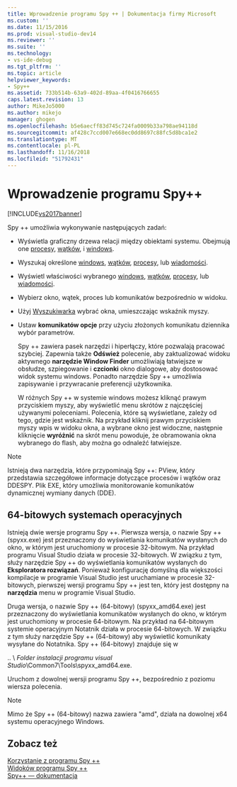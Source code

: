 ```yaml
---
title: Wprowadzenie programu Spy ++ | Dokumentacja firmy Microsoft
ms.custom: ''
ms.date: 11/15/2016
ms.prod: visual-studio-dev14
ms.reviewer: ''
ms.suite: ''
ms.technology:
- vs-ide-debug
ms.tgt_pltfrm: ''
ms.topic: article
helpviewer_keywords:
- Spy++
ms.assetid: 733b514b-63a9-402d-89aa-4f0416766655
caps.latest.revision: 13
author: MikeJo5000
ms.author: mikejo
manager: ghogen
ms.openlocfilehash: b5e6aecff83d745c724fa0009b33a798ae94118d
ms.sourcegitcommit: af428c7ccd007e668ec0dd8697c88fc5d8bca1e2
ms.translationtype: MT
ms.contentlocale: pl-PL
ms.lasthandoff: 11/16/2018
ms.locfileid: "51792431"
---
```

# <a name="introducing-spy"></a>Wprowadzenie programu Spy++
[!INCLUDE[vs2017banner](../includes/vs2017banner.md)]

Spy ++ umożliwia wykonywanie następujących zadań:  
  
- Wyświetla graficzny drzewa relacji między obiektami systemu. Obejmują one [procesy](../debugger/processes-view.md), [wątków](../debugger/threads-view.md), i [windows](../debugger/windows-view.md).  
  
- Wyszukaj określone [windows](../debugger/how-to-search-for-a-window-in-windows-view.md), [wątków](../debugger/how-to-search-for-a-thread-in-threads-view.md), [procesy](../debugger/how-to-search-for-a-process-in-processes-view.md), lub [wiadomości](../debugger/how-to-search-for-a-message-in-messages-view.md).  
  
- Wyświetl właściwości wybranego [windows](../debugger/how-to-display-window-properties.md), [wątków](../debugger/how-to-display-thread-properties.md), [procesy](../debugger/how-to-display-process-properties.md), lub [wiadomości](../debugger/how-to-display-message-properties.md).  
  
- Wybierz okno, wątek, proces lub komunikatów bezpośrednio w widoku.  
  
- Użyj [Wyszukiwarka](../debugger/how-to-use-the-finder-tool.md) wybrać okna, umieszczając wskaźnik myszy.  
  
- Ustaw **komunikatów opcje** przy użyciu złożonych komunikatu dziennika wybór parametrów.  
  
  Spy ++ zawiera pasek narzędzi i hiperłączy, które pozwalają pracować szybciej. Zapewnia także **Odśwież** polecenie, aby zaktualizować widoku aktywnego **narzędzie Window Finder** umożliwiają łatwiejsze w obsłudze, szpiegowanie i **czcionki** okno dialogowe, aby dostosować widok systemu windows. Ponadto narzędzie Spy ++ umożliwia zapisywanie i przywracanie preferencji użytkownika.  
  
  W różnych Spy ++ w systemie windows możesz kliknąć prawym przyciskiem myszy, aby wyświetlić menu skrótów z najczęściej używanymi poleceniami. Polecenia, które są wyświetlane, zależy od tego, gdzie jest wskaźnik. Na przykład kliknij prawym przyciskiem myszy wpis w widoku okna, a wybrane okno jest widoczne, następnie kliknięcie **wyróżnić** na skrót menu powoduje, że obramowania okna wybranego do flash, aby można go odnaleźć łatwiejsze.  
  
> [!NOTE]
>  Istnieją dwa narzędzia, które przypominają Spy ++: PView, który przedstawia szczegółowe informacje dotyczące procesów i wątków oraz DDESPY. Plik EXE, który umożliwia monitorowanie komunikatów dynamicznej wymiany danych (DDE).  
  
## <a name="64-bit-operating-systems"></a>64-bitowych systemach operacyjnych  
 Istnieją dwie wersje programu Spy ++. Pierwsza wersja, o nazwie Spy ++ (spyxx.exe) jest przeznaczony do wyświetlania komunikatów wysłanych do okno, w którym jest uruchomiony w procesie 32-bitowym. Na przykład programu Visual Studio działa w procesie 32-bitowych. W związku z tym, służy narzędzie Spy ++ do wyświetlania komunikatów wysłanych do **Eksploratora rozwiązań**. Ponieważ konfigurację domyślną dla większości kompilacje w programie Visual Studio jest uruchamiane w procesie 32-bitowych, pierwszej wersji programu Spy ++ jest ten, który jest dostępny na **narzędzia** menu w programie Visual Studio.  
  
 Druga wersja, o nazwie Spy ++ (64-bitowy) (spyxx_amd64.exe) jest przeznaczony do wyświetlania komunikatów wysłanych do okno, w którym jest uruchomiony w procesie 64-bitowym. Na przykład na 64-bitowym systemie operacyjnym Notatnik działa w procesie 64-bitowych. W związku z tym służy narzędzie Spy ++ (64-bitowy) aby wyświetlić komunikaty wysyłane do Notatnika. Spy ++ (64-bitowy) znajduje się w  
  
 .. \\ *Folder instalacji programu visual Studio*\Common7\Tools\spyxx_amd64.exe.  
  
 Uruchom z dowolnej wersji programu Spy ++, bezpośrednio z poziomu wiersza polecenia.  
  
> [!NOTE]
>  Mimo że Spy ++ (64-bitowy) nazwa zawiera "amd", działa na dowolnej x64 systemu operacyjnego Windows.  
  
## <a name="see-also"></a>Zobacz też  
 [Korzystanie z programu Spy ++](../debugger/using-spy-increment.md)   
 [Widoków programu Spy ++](../debugger/spy-increment-views.md)   
 [Spy++ — dokumentacja](../debugger/spy-increment-reference.md)




